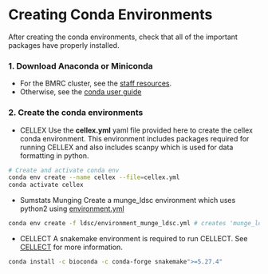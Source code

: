 # Creating Conda Environments
After creating the conda environments, check that all of the important packages have properly installed. 

### 1. Download Anaconda or Miniconda
- For the BMRC cluster, see the [staff resources](https://www.medsci.ox.ac.uk/for-staff/resources/bmrc/python-on-the-bmrc-cluster).
- Otherwise, see the [conda user guide](https://conda.io/projects/conda/en/latest/user-guide/install/index.html)

### 2. Create the conda environments
- CELLEX
Use the **cellex.yml** yaml file provided here to create the cellex conda environment. 
This environment includes packages required for running CELLEX and also includes scanpy which is used for data formatting in python.
``` bash
# Create and activate conda env
conda env create --name cellex --file=cellex.yml
conda activate cellex
```

- Sumstats Munging
Create a munge_ldsc environment which uses python2 using [environment.yml](https://github.com/pascaltimshel/ldsc/blob/d869cfd1e9fe1abc03b65c00b8a672bd530d0617/environment.yml)
``` bash
conda env create -f ldsc/environment_munge_ldsc.yml # creates 'munge_ldsc' environment 
```

- CELLECT
A snakemake environment is required to run CELLECT. See [CELLECT](https://github.com/perslab/CELLECT) for more information.
``` bash
conda install -c bioconda -c conda-forge snakemake">=5.27.4"
```
